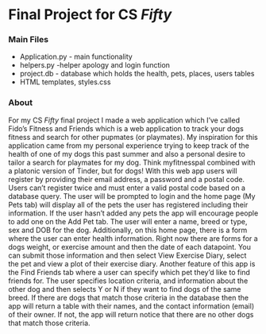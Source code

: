 # Final Project for CS $Fifty$

### Main Files
- Application.py - main functionality
- helpers.py -helper apology and login function
- project.db - database which holds the health, pets, places, users tables
- HTML templates, styles.css


### About
For my CS $Fifty$ final project I made a web application which I’ve called Fido’s Fitness and Friends which is a web application to track your dogs fitness and search for other pupmates (or playmates).
My inspiration for this application came from my personal experience trying to keep track of the health of one of my dogs this past summer and also a personal desire to tailor a search for playmates for my dog. Think myfitnesspal combined with a platonic version of Tinder, but for dogs!
With this web app users will register by providing their email address, a password and a postal code. Users can’t register twice and must enter a valid postal code based on a database query.
The user will be prompted to login and the home page (My Pets tab) will display all of the pets the user has registered including their information. If the user hasn’t added any pets the app will encourage people to add one on the Add Pet tab.
The user will enter a name, breed or type, sex and DOB for the dog.
Additionally, on this home page, there is a form where the user can enter health information. Right now there are forms for a dogs weight, or exercise amount and then the date of each datapoint.
You can submit those information and then select View Exercise Diary, select the pet and view a plot of their exercise diary.
Another feature of this app is the Find Friends tab where a user can specify which pet they’d like to find friends for. The user specifies location criteria, and information about the other dog and then selects Y or N if they want to find dogs of the same breed.
If there are dogs that match those criteria in the database then the app will return a table with their names, and the contact information (email) of their owner.  If not, the app will return notice that there are no other dogs that match those criteria.
